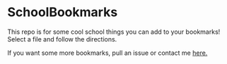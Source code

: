 # SchoolBookmarks

This repo is for some cool school things you can add to your bookmarks! Select a file and follow the directions.

If you want some more bookmarks, pull an issue or contact me [here.](mailto:bestspark687090@gmail.com)
